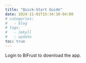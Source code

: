 ```yaml
---
title: "Quick-Start Guide"
date: 2024-11-01T15:34:30-04:00
# categories:
#   - blog
# tags:
#   - Jekyll
#   - update
toc: true
---
```


Login to BiFrust to download the app. 
